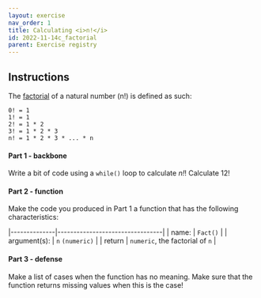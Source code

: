 ```yaml
---
layout: exercise 
nav_order: 1
title: Calculating <i>n!</i>
id: 2022-11-14c_factorial
parent: Exercise registry
---
```


## Instructions

The [factorial](https://en.wikipedia.org/wiki/Factorial) of a natural number (n!) is defined as such:

```
0! = 1
1! = 1
2! = 1 * 2
3! = 1 * 2 * 3
n! = 1 * 2 * 3 * ... * n
```

#### Part 1 - backbone

Write a bit of code using a `while()` loop to calculate *n!*! Calculate 12!

#### Part 2 - function

Make the code you produced in Part 1 a function that has the following characteristics:

|--------------|---------------------------------|
| name:        | `Fact()`                        |
| argument(s): | `n` `(numeric)`                 |
| return       | `numeric`, the factorial of `n` |


#### Part 3 - defense

Make a list of cases when the function has no meaning. Make sure that the function returns missing values when this is the case! 

